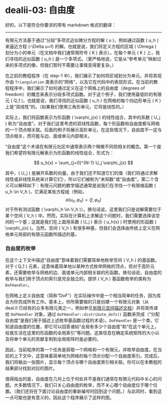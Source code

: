 # dealii-03: 自由度


好的，以下是符合你要求的带有 markdown 格式的翻译：

---

有限元方法基于通过“分段”多项式近似微分方程的解 \( u \)，例如通过函数 \( u_h \) 来逼近方程 \(-\Delta u=f\) 的解。也就是说，我们将定义方程的区域 \( \Omega \) 划分为小的单元（在文档中我们通常用符号 \( K \) 表示）。在每个单元 \( K \) 上，我们寻找的近似函数 \( u_h \) 是一个多项式。（更严格地说，它是从“参考单元”映射过来的多项式的像，但我们暂时不需要让事情变得更复杂。）

在之前的教程程序（在 step-1 中），我们展示了如何将区域划分为单元，并将其视作由 `Triangulation` 类表示的“网格”，以及它在代码中的表现形式。在当前的教程程序中，我们展示了如何通过定义在这个网格上的自由度（degrees of freedom）的概念来表示分段多项式函数。对于这个例子，我们使用最低阶的有限元 \( Q_1 \)，也就是说，我们寻找的近似函数 \( u_h \) 在网格的每个四边形单元 \( K \) 上是“双线性”的。（如果我们使用三角形单元，它将是线性的。）

实际上，我们将函数表示为形函数 \( \varphi_j(x) \) 的线性组合，其中的系数 \( U_j \) 称为“自由度”。对于我们这里考虑的双线性函数，每个形函数和自由度都与网格的一个顶点相关联。后面的例子将展示高阶单元，在这些情况下，自由度不一定与顶点相关，而可能与边、面或单元内部相关。

“自由度”这个术语在有限元社区中通常表示两个稍微不同但相关的概念。第一个是我们希望将有限元解表示为形函数的线性组合，形式为：

$$ u_h(x) = \sum_{j=0}^{N-1} U_j \varphi_j(x) $$

其中，\( U_j \) 是展开系数的向量。由于我们还不知道它们的值（我们将通过求解线性或非线性系统来计算它们），所以它们被称为“未知数”或“自由度”。第二个含义可以解释如下：有限元问题的数学描述通常是说我们在寻找一个有限维函数 \( u_h \in V_h \)，它满足某些方程组（例如，$$ a(u_h, \varphi_h) = (f, \varphi_h) $$ 对于所有测试函数 \( \varphi_h \in V_h \)）。换句话说，这里我们只是说解需要位于某个空间 \( V_h \) 中。然而，实际在计算机上求解这个问题时，我们需要选择该空间的一个基；这就是我们在上面用系数 \( U_j \) 表示 \( u_h(x) \) 时使用的形函数 \( \varphi_j(x) \)。当然，空间 \( V_h \) 有很多种基，但我们会选择由传统上定义在网格单元局部的有限元函数所描述的基。

### 自由度的枚举

在这个上下文中描述“自由度”意味着我们需要简单地枚举空间 \( V_h \) 的基函数。对于 \( Q_1 \) 元素，这意味着简单地以某种方式枚举网格的顶点，但对于高阶元素，还需要枚举与网格的边、面或单元内部相关联的形函数。换句话说，自由度的枚举与我们用于顶点的索引是完全独立的。提供 \( V_h \) 基函数枚举的类称为 `DoFHandler`。

在网格上定义自由度（简称“DoF”）在实际操作中是一个相当简单的任务，因为库会为你完成所有工作。基本上，你所需要做的只是创建一个有限元对象（从 deal.II 已经有的众多有限元类之一，例如参见[有限元空间描述文档](https://dealii.org/)）并将其传递给 `DoFHandler` 对象，通过 `DoFHandler::distribute_dofs()` 函数来完成（“分配自由度”是我们用于描述上述枚举基函数过程的术语）。`DoFHandler` 是一个类，它知道自由度的位置，即它可以回答诸如“全局有多少个自由度”和“在这个单元上，给我生活在这里的形函数的全局索引”等问题。这类信息在确定系统矩阵的大小以及将单个单元的贡献复制到全局矩阵时是必要的。

因此，当前程序的第一个任务是获取一个网格和一个有限元，并枚举自由度。在当前的上下文中，这意味着简单地为网格的每个顶点分配一个自由度索引。完成后，我们将输出一张图片，显示每个顶点与哪个自由度索引相关联。你可以在本教程的结果部分找到对应的图片。

值得指出的是，自由度在几何上位于何处并不是我们通常在有限元代码中关心的问题。大多数情况下，我们只关心自由度的枚举，而不关心哪个自由度位于哪个位置。（我们还将在下面讨论自由度的重新编号时回到这个问题。）与此同时，看到这一点可能也是有意义的，因此这个程序展示了这样的图。
<!--stackedit_data:
eyJoaXN0b3J5IjpbNDUyNzYwNjcyXX0=
-->